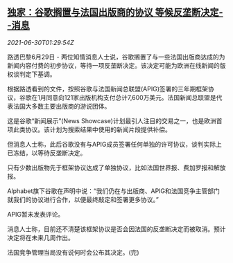 <!--1625016663000-->
[独家：谷歌搁置与法国出版商的协议 等候反垄断决定--消息](https://cn.reuters.com/article/google-france-publisher-antitrust-0630-idCNKCS2E604Q)
------

<div><i>2021-06-30T01:29:54Z</i></div><p>路透巴黎6月29日 - 两位知情消息人士说，谷歌搁置了与一些法国出版商达成的为新闻内容付费的初步协议，等待一项反垄断决定。该决定可能为欧洲在线新闻的版权谈判定下基调。</p><p>根据路透看到的文件，按照谷歌与法国新闻总联盟(APIG)签署的三年期框架协议，谷歌在1月同意向121家出版机构支付总计7,600万美元。法国新闻总联盟是代表法国大多数主要出版商的游说团体。</p><p>这是谷歌“新闻展示”(News Showcase)计划最引人注目的交易之一，也是欧洲首项此类协议。该计划为搜索结果中使用的新闻片段提供补偿。</p><p>但消息人士称，此后谷歌没有与APIG成员签署任何单独的许可协议，谈判实际上已冻结，以等待反垄断决定。</p><p>只有少数出版物先于框架协议达成了单独协议，比如法国世界报、费加罗报和解放报。</p><p>Alphabet旗下谷歌在声明中说：“我们仍在与出版商、APIG和法国竞争主管部门就我们的协议进行合作，以便最终敲定和签署更多协议。”</p><p>APIG暂未发表评论。</p><p>消息人士称，目前还不清楚该框架协议是否会因法国的反垄断决定而被取消。预计决定将在未来几周作出。</p><p>法国竞争管理当局没有说何时会公布其决定。(完)</p>

